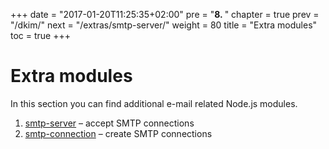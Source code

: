 +++
date = "2017-01-20T11:25:35+02:00"
pre = "<b>8. </b>"
chapter = true
prev = "/dkim/"
next = "/extras/smtp-server/"
weight = 80
title = "Extra modules"
toc = true
+++

# Extra modules

In this section you can find additional e-mail related Node.js modules.

1. [smtp-server](/extras/smtp-server) – accept SMTP connections
1. [smtp-connection](/extras/smtp-connection) – create SMTP connections
